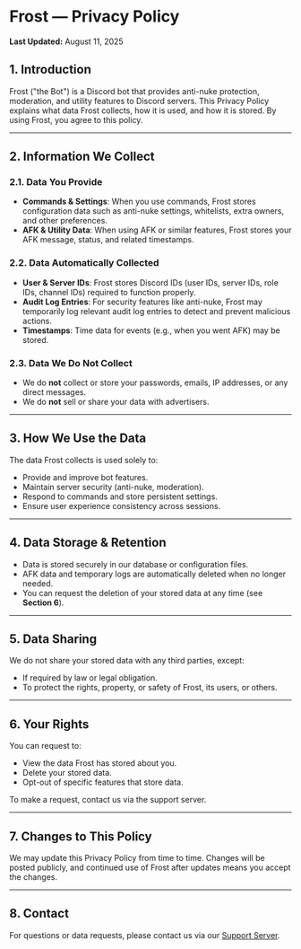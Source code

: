 # Frost — Privacy Policy
**Last Updated:** August 11, 2025  

## 1. Introduction  
Frost ("the Bot") is a Discord bot that provides anti-nuke protection, moderation, and utility features to Discord servers. This Privacy Policy explains what data Frost collects, how it is used, and how it is stored. By using Frost, you agree to this policy.

---

## 2. Information We Collect  

### 2.1. Data You Provide  
- **Commands & Settings**: When you use commands, Frost stores configuration data such as anti-nuke settings, whitelists, extra owners, and other preferences.  
- **AFK & Utility Data**: When using AFK or similar features, Frost stores your AFK message, status, and related timestamps.  

### 2.2. Data Automatically Collected  
- **User & Server IDs**: Frost stores Discord IDs (user IDs, server IDs, role IDs, channel IDs) required to function properly.  
- **Audit Log Entries**: For security features like anti-nuke, Frost may temporarily log relevant audit log entries to detect and prevent malicious actions.  
- **Timestamps**: Time data for events (e.g., when you went AFK) may be stored.  

### 2.3. Data We Do **Not** Collect  
- We do **not** collect or store your passwords, emails, IP addresses, or any direct messages.  
- We do **not** sell or share your data with advertisers.  

---

## 3. How We Use the Data  
The data Frost collects is used solely to:  
- Provide and improve bot features.  
- Maintain server security (anti-nuke, moderation).  
- Respond to commands and store persistent settings.  
- Ensure user experience consistency across sessions.  

---

## 4. Data Storage & Retention  
- Data is stored securely in our database or configuration files.  
- AFK data and temporary logs are automatically deleted when no longer needed.  
- You can request the deletion of your stored data at any time (see **Section 6**).  

---

## 5. Data Sharing  
We do not share your stored data with any third parties, except:  
- If required by law or legal obligation.  
- To protect the rights, property, or safety of Frost, its users, or others.  

---

## 6. Your Rights  
You can request to:  
- View the data Frost has stored about you.  
- Delete your stored data.  
- Opt-out of specific features that store data.  

To make a request, contact us via the support server.  

---

## 7. Changes to This Policy  
We may update this Privacy Policy from time to time. Changes will be posted publicly, and continued use of Frost after updates means you accept the changes.  

---

## 8. Contact  
For questions or data requests, please contact us via our [Support Server](https://discord.gg/ErF6QjCEgB).
